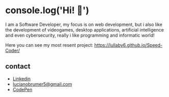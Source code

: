 # console.log('Hi! :wave:')

I am a Software Developer, my focus is on web development, but i also like the development of videogames, desktop applications, artificial intelligence and even cybersecurity, really i like programming and informatic world!

Here you can see my most resent project: https://lullaby6.github.io/Speed-Coder/

## contact

- [Linkedin](https://www.linkedin.com/in/luciano-brumer/)
- lucianobrumer5@gmail.com
- [CodePen](https://codepen.io/lucianobrumer)
